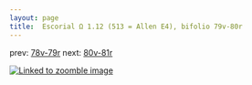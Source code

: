 ```yaml
---
layout: page
title:  Escorial Ω 1.12 (513 = Allen E4), bifolio 79v-80r
---
```


prev: [78v-79r](../78v-79r/) next: [80v-81r](../80v-81r/)



[![Linked to zoomble image](http://www.homermultitext.org/iipsrv?IIIF=/project/homer/pyramidal/deepzoom/hmt/e3bifolio/v1/E3_79v_80r.tif/full/2000,/0/default.jpg)](http://www.homermultitext.org/ict2/?urn=urn:cite2:hmt:e3bifolio.v1:E3_79v_80r)

